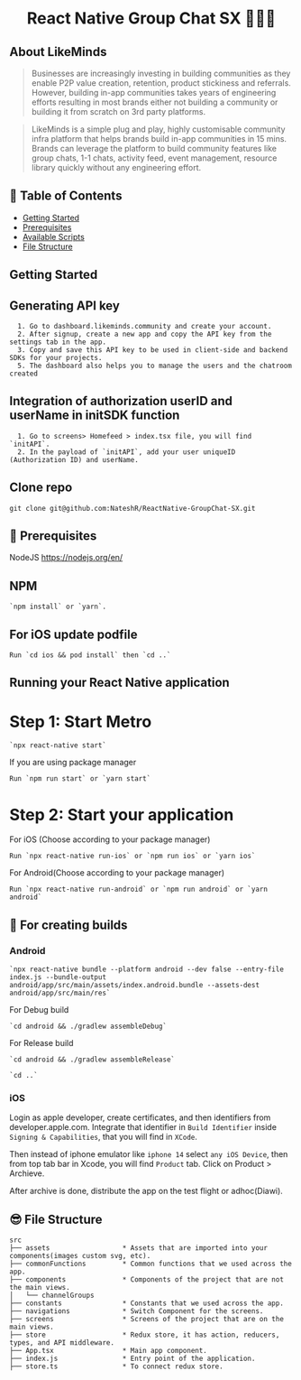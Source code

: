<h1 align="center">
  React Native Group Chat SX 👨🏼‍💻
</h1>

## About LikeMinds

> Businesses are increasingly investing in building communities as they enable P2P value creation, retention, product stickiness and referrals. However, building in-app communities takes years of engineering efforts resulting in most brands either not building a community or building it from scratch on 3rd party platforms.

> LikeMinds is a simple plug and play, highly customisable community infra platform that helps brands build in-app communities in 15 mins. Brands can leverage the platform to build community features like group chats, 1-1 chats, activity feed, event management, resource library quickly without any engineering effort.

## 🔖 Table of Contents

- [Getting Started](#getting-started)
- [Prerequisites](#Prerequisites)
- [Available Scripts](#project-setup)
- [File Structure](#file-structure)

## Getting Started

## Generating API key

```shell
  1. Go to dashboard.likeminds.community and create your account.
  2. After signup, create a new app and copy the API key from the settings tab in the app.
  3. Copy and save this API key to be used in client-side and backend SDKs for your projects.
  5. The dashboard also helps you to manage the users and the chatroom created
```

## Integration of authorization userID and userName in initSDK function

```shell
  1. Go to screens> Homefeed > index.tsx file, you will find `initAPI`. 
  2. In the payload of `initAPI`, add your user uniqueID (Authorization ID) and userName.
```

## Clone repo

```shell
git clone git@github.com:NateshR/ReactNative-GroupChat-SX.git
```

## 🤔 Prerequisites

NodeJS
https://nodejs.org/en/

## NPM

```shell
`npm install` or `yarn`.
```

## For iOS update podfile

```shell
Run `cd ios && pod install` then `cd ..`
```

## Running your React Native application

# Step 1: Start Metro

```shell
`npx react-native start`
```

If you are using package manager

```shell
Run `npm run start` or `yarn start`
```

# Step 2: Start your application

For iOS (Choose according to your package manager)

```shell
Run `npx react-native run-ios` or `npm run ios` or `yarn ios`
```

For Android(Choose according to your package manager)
```shell
Run `npx react-native run-android` or `npm run android` or `yarn android`
```

## 🙌 For creating builds

### Android

```shell
`npx react-native bundle --platform android --dev false --entry-file index.js --bundle-output android/app/src/main/assets/index.android.bundle --assets-dest android/app/src/main/res`
```

For Debug build
```shell
`cd android && ./gradlew assembleDebug`
```

For Release build
```shell
`cd android && ./gradlew assembleRelease`
```

```shell
`cd ..`
```

### iOS

Login as apple developer, create certificates, and then identifiers from developer.apple.com. Integrate that identifier in `Build Identifier` inside `Signing & Capabilities`, that you will find in `XCode`.

Then instead of iphone emulator like `iphone 14` select `any iOS Device`, then from top tab bar in Xcode, you will find `Product` tab. Click on Product > Archieve.

After archive is done, distribute the app on the test flight or adhoc(Diawi).

## 😎 File Structure

```text
src
├── assets                  * Assets that are imported into your components(images custom svg, etc).
├── commonFunctions         * Common functions that we used across the app.
├── components              * Components of the project that are not the main views.
│   └── channelGroups
├── constants               * Constants that we used across the app.
├── navigations             * Switch Component for the screens.
├── screens                 * Screens of the project that are on the main views.
├── store                   * Redux store, it has action, reducers, types, and API middleware.
├── App.tsx                 * Main app component.
├── index.js                * Entry point of the application.
├── store.ts                * To connect redux store.
```
